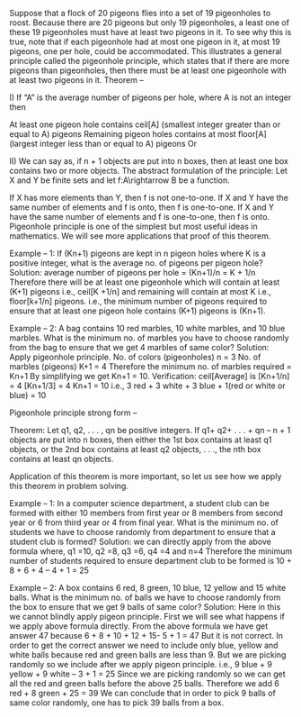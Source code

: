 Suppose that a flock of 20 pigeons flies into a set of 19 pigeonholes to roost. Because there are 20 pigeons but only 19 pigeonholes, a least one of these 19 pigeonholes must have at least two pigeons in it. To see why this is true, note that if each pigeonhole had at most one pigeon in it, at most 19 pigeons, one per hole, could be accommodated. This illustrates a general principle called the pigeonhole principle, which states that if there are more pigeons than pigeonholes, then there must be at least one pigeonhole with at least two pigeons in it.
Theorem –




I) If “A” is the average number of pigeons per hole, where A is not an integer then

At least one pigeon hole contains ceil[A] (smallest integer greater than or equal to A) pigeons
Remaining pigeon holes contains at most floor[A] (largest integer less than or equal to A) pigeons
Or

II) We can say as, if n + 1 objects are put into n boxes, then at least one box contains two or more objects.
The abstract formulation of the principle: Let X and Y be finite sets and let f:A\rightarrow B be a function.

If X has more elements than Y, then f is not one-to-one.
If X and Y have the same number of elements and f is onto, then f is one-to-one.
If X and Y have the same number of elements and f is one-to-one, then f is onto.
Pigeonhole principle is one of the simplest but most useful ideas in mathematics. We will see more applications that proof of this theorem.

Example – 1: If (Kn+1) pigeons are kept in n pigeon holes where K is a positive integer, what is the average no. of pigeons per pigeon hole?
Solution: average number of pigeons per hole = (Kn+1)/n
= K + 1/n
Therefore there will be at least one pigeonhole which will contain at least (K+1) pigeons i.e., ceil[K +1/n] and remaining will contain at most K i.e., floor[k+1/n] pigeons.
i.e., the minimum number of pigeons required to ensure that at least one pigeon hole contains (K+1) pigeons is (Kn+1).

Example – 2: A bag contains 10 red marbles, 10 white marbles, and 10 blue marbles. What is the minimum no. of marbles you have to choose randomly from the bag to ensure that we get 4 marbles of same color?
Solution: Apply pigeonhole principle.
No. of colors (pigeonholes) n = 3
No. of marbles (pigeons) K+1 = 4
Therefore the minimum no. of marbles required = Kn+1
By simplifying we get Kn+1 = 10.
Verification: ceil[Average] is [Kn+1/n] = 4
[Kn+1/3] = 4
Kn+1 = 10
i.e., 3 red + 3 white + 3 blue + 1(red or white or blue) = 10

Pigeonhole principle strong form –

Theorem: Let q1, q2, . . . , qn be positive integers.
If q1+ q2+ . . . + qn – n + 1 objects are put into n boxes, then either the 1st box contains at least q1 objects, or the 2nd box contains at least q2 objects, . . ., the nth box contains at least qn objects.
 
Application of this theorem is more important, so let us see how we apply this theorem in problem solving.

Example – 1: In a computer science department, a student club can be formed with either 10 members from first year or 8 members from second year or 6 from third year or 4 from final year. What is the minimum no. of students we have to choose randomly from department to ensure that a student club is formed?
Solution: we can directly apply from the above formula where,
q1 =10, q2 =8, q3 =6, q4 =4 and n=4
Therefore the minimum number of students required to ensure department club to be formed is
10 + 8 + 6 + 4 – 4 + 1 = 25

Example – 2: A box contains 6 red, 8 green, 10 blue, 12 yellow and 15 white balls. What is the minimum no. of balls we have to choose randomly from the box to ensure that we get 9 balls of same color?
Solution: Here in this we cannot blindly apply pigeon principle. First we will see what happens if we apply above formula directly.
From the above formula we have get answer 47 because 6 + 8 + 10 + 12 + 15- 5 + 1 = 47
But it is not correct. In order to get the correct answer we need to include only blue, yellow and white balls because red and green balls are less than 9. But we are picking randomly so we include after we apply pigeon principle.
i.e., 9 blue + 9 yellow + 9 white – 3 + 1 = 25
Since we are picking randomly so we can get all the red and green balls before the above 25 balls. Therefore we add 6 red + 8 green + 25 = 39
We can conclude that in order to pick 9 balls of same color randomly, one has to pick 39 balls from a box.